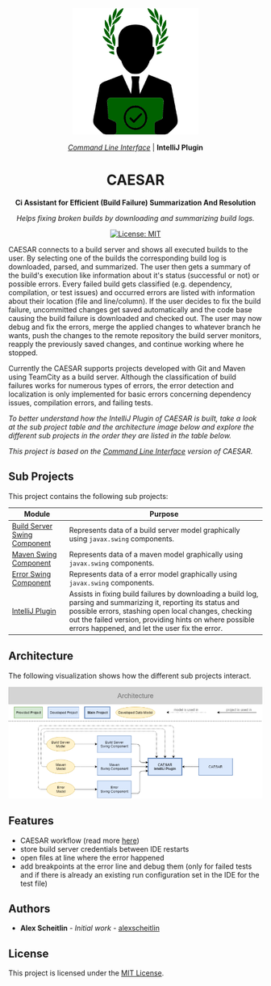 <div align="center">

![Icon](assets/icon.png)

_[Command Line Interface](https://github.com/alexscheitlin/caesar)_ |
**IntelliJ Plugin**

# CAESAR

**Ci Assistant for Efficient (Build Failure) Summarization And Resolution**

_Helps fixing broken builds by downloading and summarizing build logs._

[![License: MIT](https://img.shields.io/badge/License-MIT-blue.svg)](https://opensource.org/licenses/MIT)

</div>

CAESAR connects to a build server and shows all executed builds to the user. By selecting one of the builds the corresponding build log is downloaded, parsed, and summarized. The user then gets a summary of the build's execution like information about it's status (successful or not) or possible errors. Every failed build gets classified (e.g. dependency, compilation, or test issues) and occurred errors are listed with information about their location (file and line/column). If the user decides to fix the build failure, uncommitted changes get saved automatically and the code base causing the build failure is downloaded and checked out. The user may now debug and fix the errors, merge the applied changes to whatever branch he wants, push the changes to the remote repository the build server monitors, reapply the previously saved changes, and continue working where he stopped.

Currently the CAESAR supports projects developed with Git and Maven using TeamCity as a build server. Although the classification of build failures works for numerous types of errors, the error detection and localization is only implemented for basic errors concerning dependency issues, compilation errors, and failing tests.

_To better understand how the IntelliJ Plugin of CAESAR is built, take a look at the sub project table and the architecture image below and explore the different sub projects in the order they are listed in the table below._

_This project is based on the [Command Line Interface](https://github.com/alexscheitlin/caesar) version of CAESAR._

## Sub Projects

This project contains the following sub projects:

| Module | Purpose |
| --- | --- |
| [Build Server Swing Component](build-server-swing-component) | Represents data of a build server model graphically using `javax.swing` components. |
| [Maven Swing Component](maven-swing-component) | Represents data of a maven model graphically using `javax.swing` components. |
| [Error Swing Component](error-swing-component) | Represents data of a error model graphically using `javax.swing` components. |
| [IntelliJ Plugin](caesar-intellij-plugin) | Assists in fixing build failures by downloading a build log, parsing and summarizing it, reporting its status and possible errors, stashing open local changes, checking out the failed version, providing hints on where possible errors happened, and let the user fix the error. |

## Architecture

The following visualization shows how the different sub projects interact.

![Architecture](assets/architecture.png)

## Features

- CAESAR workflow (read more [here](https://github.com/alexscheitlin/caesar))
- store build server credentials between IDE restarts
- open files at line where the error happened
- add breakpoints at the error line and debug them (only for failed tests and if there is already an existing run configuration set in the IDE for the test file)

## Authors

- **Alex Scheitlin** - *Initial work* - [alexscheitlin](https://github.com/alexscheitlin)

## License

This project is licensed under the [MIT License](LICENSE).
